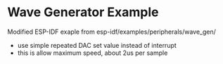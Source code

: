 # Wave Generator Example

Modified ESP-IDF exaple from esp-idf/examples/peripherals/wave_gen/
- use simple repeated DAC set value instead of interrupt
- this is allow maximum speed, about 2us per sample
